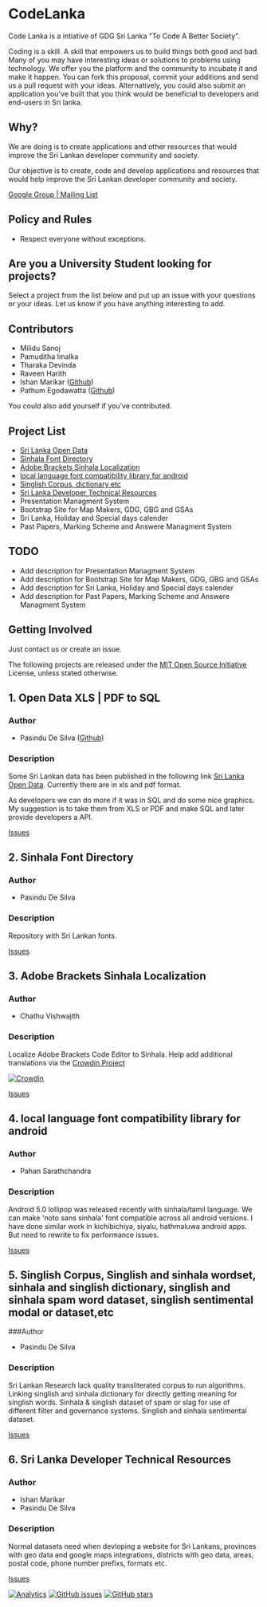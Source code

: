 CodeLanka
=========

Code Lanka is a intiative of GDG Sri Lanka "To Code A Better Society".

Coding is a skill. A skill that empowers us to build things both good and bad. Many of you may have interesting ideas or solutions to problems using technology. We offer you the platform and the community to incubate it and make it happen. You can fork this proposal, commit your additions and send us a pull request with your ideas. Alternatively, you could also submit an application you've built that you think would be beneficial to developers and end-users in Sri lanka.

## Why?

We are doing is to create applications and other resources that would improve the Sri Lankan developer community and society.

Our objective is to create, code and develop applications and resources that would help improve the Sri Lankan developer community and society.

[Google Group | Mailing List](https://groups.google.com/forum/#!forum/codelanka)

## Policy and Rules


* Respect everyone without exceptions.


## Are you a University Student looking for projects?

Select a project from the list below and put up an issue with your questions or your ideas. Let us know if you have anything interesting to add.


## Contributors
*   Milidu Sanoj
*   Pamuditha Imalka
*   Tharaka Devinda
*   Raveen Harith
*   Ishan Marikar ([Github](https://github.com/ishan-marikar))
*   Pathum Egodawatta ([Github](https://github.com/pathumego))

You could also add yourself if you've contributed.


## Project List
*   [Sri Lanka Open Data](https://github.com/CodeLanka/codeLanka-Proposals/blob/master/README.md#1-open-data-xls--pdf-to-sql)
*   [Sinhala Font Directory](https://github.com/CodeLanka/codeLanka-Proposals#author-2)
*   [Adobe Brackets Sinhala Localization](https://github.com/CodeLanka/codeLanka-Proposals#3-adobe-brackets-sinhala-localization)
*   [local language font compatibility library for android](https://github.com/CodeLanka/codeLanka-Proposals#4-local-language-font-compatibility-library-for-android)
*   [Singlish Corpus, dictionary etc](https://github.com/CodeLanka/codeLanka-Proposals/#5-singlish-corpus-singlish-and-sinhala-wordset-sinhala-and-singlish-dictionary-singlish-and-sinhala-spam-word-dataset-singlish-sentimental-modal-or-dataset--etc)
*   [Sri Lanka Developer Technical Resources](https://github.com/CodeLanka/codeLanka-Proposals/blob/master/README.md#6-sri-lanka-developer-technical-resources)
*   Presentation Managment System
*   Bootstrap Site for Map Makers, GDG, GBG and GSAs
*   Sri Lanka, Holiday and Special days calender
*   Past Papers, Marking Scheme and Answere Managment System

## TODO
*   Add description for Presentation Managment System
*   Add description for Bootstrap Site for Map Makers, GDG, GBG and GSAs
*   Add description for Sri Lanka, Holiday and Special days calender
*   Add description for Past Papers, Marking Scheme and Answere Managment System

## Getting Involved
Just contact us or create an issue.

The following projects are released under the [MIT Open Source Initiative](http://opensource.org/licenses/MIT) License, unless stated otherwise.


## 1. Open Data XLS | PDF to SQL

### Author


* Pasindu De Silva ([Github](https://github.com/pasindud))


### Description


Some Sri Lankan data has been published in the following link [Sri Lanka Open Data](http://www.gov.lk/web/index.php?option=com_content&view=article&id=301&Itemid=423&lang=en). Currently there are in xls and pdf format.

As developers we can do more if it was in SQL and do some nice graphics. My suggestion is to take them from XLS or PDF and make SQL and later provide developers a API.

[Issues](https://github.com/CodeLanka/codeLanka-Proposals/issues/2)




## 2. Sinhala Font Directory 

### Author


* Pasindu De Silva


### Description


Repository with Sri Lankan fonts.



[Issues](https://github.com/CodeLanka/codeLanka-Proposals/issues/3)


## 3. Adobe Brackets Sinhala Localization

### Author


* Chathu Vishwajith


### Description

Localize Adobe Brackets Code Editor to Sinhala.
Help add additional translations via the [Crowdin Project](https://crowdin.com/project/adobe-brackets-sinhala-transla)

[![Crowdin](https://d322cqt584bo4o.cloudfront.net/adobe-brackets-sinhala-transla/localized.png)](https://crowdin.com/project/adobe-brackets-sinhala-transla)

[Issues](https://github.com/CodeLanka/codeLanka-Proposals/issues/6)


## 4. local language font compatibility library for android


### Author


* Pahan Sarathchandra


### Description


Android 5.0 lollipop was released recently with sinhala/tamil language. We can make 'noto sans sinhala' font compatible across all android versions. I have done similar work in kichibichiya, siyalu, hathmaluwa android apps. But need to rewrite to fix performance issues.


[Issues](https://github.com/CodeLanka/codeLanka-Proposals/issues/8)



## 5. Singlish Corpus, Singlish and sinhala wordset, sinhala and singlish dictionary, singlish and sinhala spam word dataset, singlish sentimental modal or dataset,etc

###Author

* Pasindu De Silva

### Description


Sri Lankan Research lack quality transliterated corpus to run algorithms. Linking singlish and sinhala dictionary for directly getting meaning for singlish words. Sinhala & singlish dataset of spam or slag for use of different filter and governance systems. Singlish and sinhala sentimental dataset.


[Issues](https://github.com/CodeLanka/codeLanka-Proposals/issues/12)


## 6. Sri Lanka Developer Technical Resources

### Author

* Ishan Marikar
* Pasindu De Silva

### Description


Normal datasets need when devloping a website for Sri Lankans, provinces with geo data and google maps integrations, districts with geo data, areas, postal code, phone number prefixs, formats etc.


[Issues](https://github.com/CodeLanka/codeLanka-Proposals/issues/13)

[![Analytics](https://ga-beacon.appspot.com/UA-61937988-1/CodeLanka/codeLanka-Proposals)](https://github.com/igrigorik/ga-beacon) [![GitHub issues](https://img.shields.io/github/issues/CodeLanka/codeLanka-Proposals.svg?style=flat-square)](https://github.com/CodeLanka/codeLanka-Proposals/issues) [![GitHub stars](https://img.shields.io/github/stars/CodeLanka/codeLanka-Proposals.svg?style=flat-square)](https://github.com/CodeLanka/codeLanka-Proposals/stargazers)
